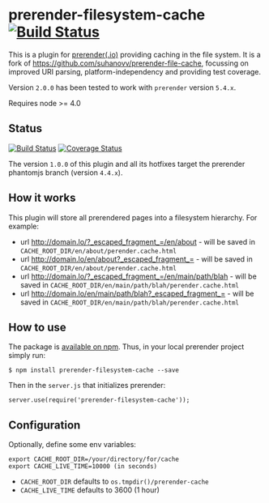 # prerender-filesystem-cache [![Build Status](https://api.travis-ci.org/matthesrieke/prerender-filesystem-cache.svg)](https://travis-ci.org/matthesrieke/prerender-filesystem-cache)

This is a plugin for [prerender(.io)](https://github.com/prerender/prerender)
providing caching in the file system.
It is a fork of https://github.com/suhanovv/prerender-file-cache,
focussing on improved URI parsing, platform-independency and providing test
coverage.

Version `2.0.0` has been tested to work with `prerender` version `5.4.x`.

Requires node >= 4.0

## Status

[![Build Status](https://api.travis-ci.org/matthesrieke/prerender-filesystem-cache.svg)](https://travis-ci.org/matthesrieke/prerender-filesystem-cache)
[![Coverage Status](https://coveralls.io/repos/github/matthesrieke/prerender-filesystem-cache/badge.svg?branch=master)](https://coveralls.io/github/matthesrieke/prerender-filesystem-cache?branch=master)

The version `1.0.0` of this plugin and all its hotfixes target the prerender phantomjs branch (version `4.4.x`).

## How it works

This plugin will store all prerendered pages into a filesystem hierarchy.
For example:

* url http://domain.lo/?_escaped_fragment_=/en/about - will be saved in
`CACHE_ROOT_DIR/en/about/perender.cache.html`
* url http://domain.lo/en/about?_escaped_fragment_= - will be saved in
`CACHE_ROOT_DIR/en/about/perender.cache.html`
* url http://domain.lo/?_escaped_fragment_=/en/main/path/blah - will be saved
in `CACHE_ROOT_DIR/en/main/path/blah/perender.cache.html`
* url http://domain.lo/en/main/path/blah?_escaped_fragment_= - will be saved
in `CACHE_ROOT_DIR/en/main/path/blah/perender.cache.html`


## How to use

The package is [available on npm](https://www.npmjs.com/package/prerender-filesystem-cache). Thus, in your local prerender project simply run:

`$ npm install prerender-filesystem-cache --save`

Then in the `server.js` that initializes prerender:

`server.use(require('prerender-filesystem-cache'));`

## Configuration

Optionally, define some env variables:

```
export CACHE_ROOT_DIR=/your/directory/for/cache  
export CACHE_LIVE_TIME=10000 (in seconds)
```

* `CACHE_ROOT_DIR` defaults to `os.tmpdir()/prerender-cache`
* `CACHE_LIVE_TIME` defaults to 3600 (1 hour)
